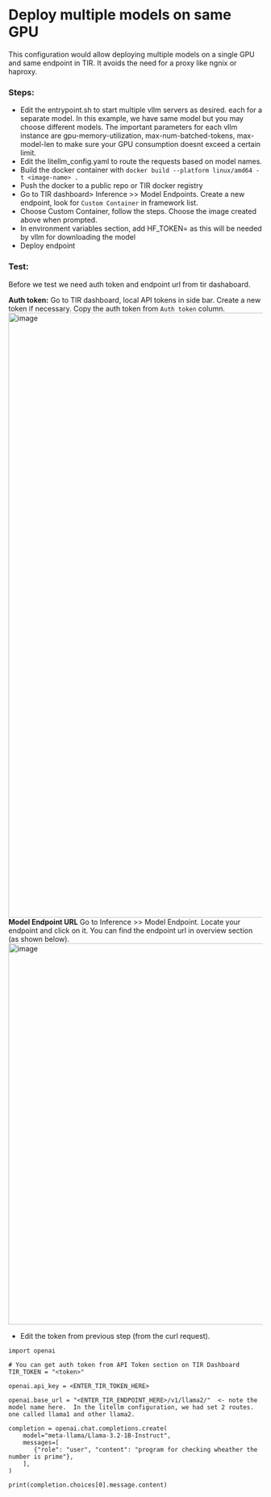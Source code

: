 # Deploy multiple models on same GPU 

This configuration would allow deploying multiple models on a single GPU and same endpoint in TIR. It avoids the need for a proxy like ngnix or haproxy. 

### Steps:
- Edit the entrypoint.sh to start multiple vllm servers as desired. each for a separate model. In this example, we have same model but you may choose different models. The important parameters for each vllm instance are gpu-memory-utilization, max-num-batched-tokens, max-model-len to make sure your GPU consumption doesnt exceed a certain limit. 
- Edit the litellm_config.yaml to route the requests based on model names.
- Build the docker container with `docker build --platform linux/amd64 -t <image-name> .`
- Push the docker to a public repo or TIR docker registry
- Go to TIR dashboard> Inference >> Model Endpoints. Create a new endpoint, look for `Custom Container` in framework list.
- Choose Custom Container, follow the steps. Choose the image created above when prompted.
- In environment variables section, add HF_TOKEN=<your huggingface token> as this will be needed by vllm for downloading the model
- Deploy endpoint

### Test:
Before we test we need auth token and endpoint url from tir dashaboard. 

**Auth token:**
Go to TIR dashboard, local API tokens in side bar. Create a new token if necessary.  Copy the auth token from `Auth token` column. 
  <img width="1199" alt="image" src="https://github.com/user-attachments/assets/a06cb5af-ea16-4e44-bc5b-b62008e30933">
**Model Endpoint URL**
Go to Inference >> Model Endpoint. Locate your endpoint and click on it. You can find the endpoint url in overview section (as shown below).
  <img width="756" alt="image" src="https://github.com/user-attachments/assets/eec9b094-1457-4b8e-9e29-e1012eddbe0f">

- Edit the token from previous step (from the curl request).
```
import openai

# You can get auth token from API Token section on TIR Dashboard
TIR_TOKEN = "<token>"   

openai.api_key = <ENTER_TIR_TOKEN_HERE>

openai.base_url = "<ENTER_TIR_ENDPOINT_HERE>/v1/llama2/"  <- note the model name here.  In the litellm configuration, we had set 2 routes. one called llama1 and other llama2. 

completion = openai.chat.completions.create(
    model="meta-llama/Llama-3.2-1B-Instruct",
    messages=[
       {"role": "user", "content": "program for checking wheather the number is prime"},
    ],
)

print(completion.choices[0].message.content)
```
  
 


